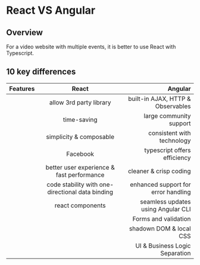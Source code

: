 # React VS Angular

## Overview

For a video website with multiple events, it is better to use React with Typescript.

## 10 key differences

| Features |                      React                       |                             Angular |
| :------- | :----------------------------------------------: | ----------------------------------: |
|          |             allow 3rd party library              |   built-in AJAX, HTTP & Observables |
|          |                   time-saving                    |             large community support |
|          |             simplicity & composable              |          consistent with technology |
|          |                     Facebook                     |        typescript offers efficiency |
|          |    better user experience & fast performance     |              cleaner & crisp coding |
|          | code stability with one-directional data binding | enhanced support for error handling |
|          |                 react components                 |  seamless updates using Angular CLI |
|          |                                                  |                Forms and validation |
|          |                                                  |             shadown DOM & local CSS |
|          |                                                  |      UI & Business Logic Separation |
